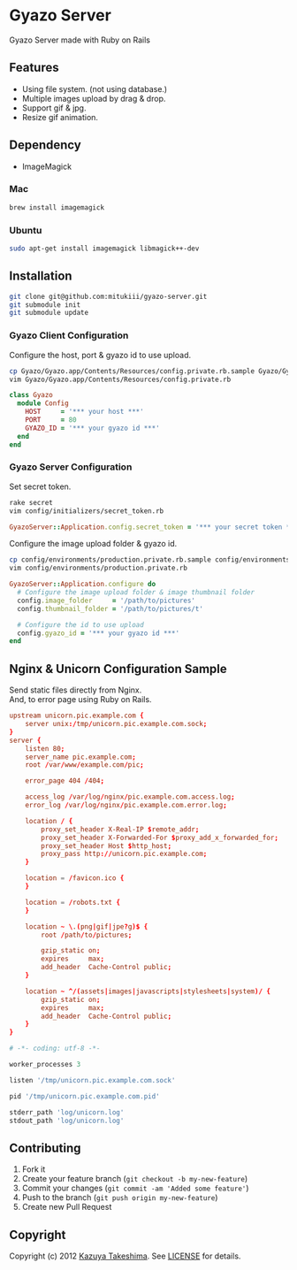 # Gyazo Server

Gyazo Server made with Ruby on Rails

## Features

* Using file system. (not using database.)
* Multiple images upload by drag & drop.
* Support gif & jpg.
* Resize gif animation.

## Dependency

* ImageMagick

### Mac

```sh
brew install imagemagick
```

### Ubuntu

```sh
sudo apt-get install imagemagick libmagick++-dev
```

## Installation

```sh
git clone git@github.com:mitukiii/gyazo-server.git
git submodule init
git submodule update
```

### Gyazo Client Configuration

Configure the host, port & gyazo id to use upload.

```sh
cp Gyazo/Gyazo.app/Contents/Resources/config.private.rb.sample Gyazo/Gyazo.app/Contents/Resources/config.private.rb
vim Gyazo/Gyazo.app/Contents/Resources/config.private.rb
```

```ruby
class Gyazo
  module Config
    HOST     = '*** your host ***'
    PORT     = 80
    GYAZO_ID = '*** your gyazo id ***'
  end
end
```

### Gyazo Server Configuration

Set secret token.

```sh
rake secret
vim config/initializers/secret_token.rb
```

```ruby
GyazoServer::Application.config.secret_token = '*** your secret token ***'
```

Configure the image upload folder & gyazo id.

```sh
cp config/environments/production.private.rb.sample config/environments/production.private.rb
vim config/environments/production.private.rb
```

```ruby
GyazoServer::Application.configure do
  # Configure the image upload folder & image thumbnail folder
  config.image_folder     = '/path/to/pictures'
  config.thumbnail_folder = '/path/to/pictures/t'

  # Configure the id to use upload
  config.gyazo_id = '*** your gyazo id ***'
end
```

## Nginx & Unicorn Configuration Sample

Send static files directly from Nginx.  
And, to error page using Ruby on Rails.

```conf
upstream unicorn.pic.example.com {
    server unix:/tmp/unicorn.pic.example.com.sock;
}
server {
    listen 80;
    server_name pic.example.com;
    root /var/www/example.com/pic;

    error_page 404 /404;

    access_log /var/log/nginx/pic.example.com.access.log;
    error_log /var/log/nginx/pic.example.com.error.log;

    location / {
        proxy_set_header X-Real-IP $remote_addr;
        proxy_set_header X-Forwarded-For $proxy_add_x_forwarded_for;
        proxy_set_header Host $http_host;
        proxy_pass http://unicorn.pic.example.com;
    }

    location = /favicon.ico {
    }

    location = /robots.txt {
    }

    location ~ \.(png|gif|jpe?g)$ {
        root /path/to/pictures;

        gzip_static on;
        expires     max;
        add_header  Cache-Control public;
    }

    location ~ ^/(assets|images|javascripts|stylesheets|system)/ {
        gzip_static on;
        expires     max;
        add_header  Cache-Control public;
    }
}
```

```ruby
# -*- coding: utf-8 -*-

worker_processes 3

listen '/tmp/unicorn.pic.example.com.sock'

pid '/tmp/unicorn.pic.example.com.pid'

stderr_path 'log/unicorn.log'
stdout_path 'log/unicorn.log'
```

## Contributing

1. Fork it
2. Create your feature branch (`git checkout -b my-new-feature`)
3. Commit your changes (`git commit -am 'Added some feature'`)
4. Push to the branch (`git push origin my-new-feature`)
5. Create new Pull Request

## Copyright

Copyright (c) 2012 [Kazuya Takeshima](mailto:mail@mitukiii.jp). See [LICENSE][] for details.

[license]: https://github.com/mitukiii/gyazo-server/blob/master/LICENSE.md
